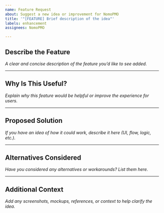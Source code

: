 ```yaml
---
name: Feature Request
about: Suggest a new idea or improvement for NomoPMO
title: '"[FEATURE] Brief description of the idea"'
labels: enhancement
assignees: NomoPMO

---
```


## Describe the Feature

*A clear and concise description of the feature you’d like to see added.*

---

## Why Is This Useful?

*Explain why this feature would be helpful or improve the experience for users.*

---

## Proposed Solution

*If you have an idea of how it could work, describe it here (UI, flow, logic, etc.).*

---

## Alternatives Considered

*Have you considered any alternatives or workarounds? List them here.*

---

## Additional Context

*Add any screenshots, mockups, references, or context to help clarify the idea.*
